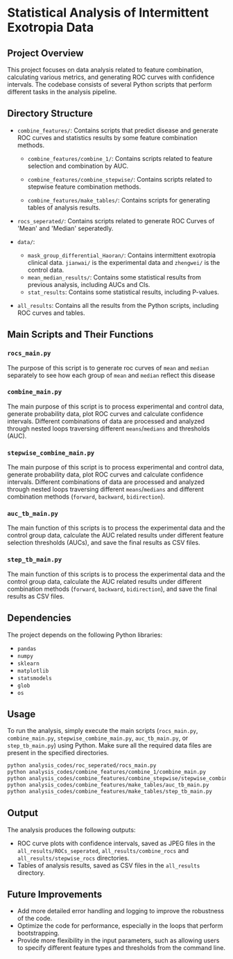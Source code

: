 # Statistical Analysis of Intermittent Exotropia Data

## Project Overview

This project focuses on data analysis related to feature combination, calculating various metrics, and generating ROC curves with confidence intervals. The codebase consists of several Python scripts that perform different tasks in the analysis pipeline.

## Directory Structure

- `combine_features/`: Contains scripts that predict disease and generate ROC curves and statistics results by some feature combination methods.
    - `combine_features/combine_1/`: Contains scripts related to feature selection and combination by AUC.
    
    - `combine_features/combine_stepwise/`: Contains scripts related to stepwise feature combination methods.
    
    - `combine_features/make_tables/`: Contains scripts for generating tables of analysis results.

- `rocs_seperated/`: Contains scripts related to generate ROC Curves of 'Mean' and 'Median' seperatedly.

- `data/`:
    - `mask_group_differential_Haoran/`: Contains intermittent exotropia clinical data. `jianwai/` is the experimental data and `zhengwei/` is the control data.
    - `mean_median_results/`: Contains some statistical results from previous analysis, including AUCs and CIs.
    - `stat_results`: Contains some statistical results, including P-values.

- `all_results`: Contains all the results from the Python scripts, including ROC curves and tables.

## Main Scripts and Their Functions

### `rocs_main.py`
The purpose of this script is to generate roc curves of `mean` and `median` separately to see how each group of `mean` and `median` reflect this disease

### `combine_main.py`
The main purpose of this script is to process experimental and control data, generate probability data, plot ROC curves and calculate confidence intervals. Different combinations of data are processed and analyzed through nested loops traversing different `means`/`medians` and thresholds (AUC).

### `stepwise_combine_main.py`
The main purpose of this script is to process experimental and control data, generate probability data, plot ROC curves and calculate confidence intervals. Different combinations of data are processed and analyzed through nested loops traversing different `means`/`medians` and different combination methods (`forward`, `backward`, `bidirection`).

### `auc_tb_main.py`
The main function of this scripts is to process the experimental data and the control group data, calculate the AUC related results under different feature selection thresholds (AUCs), and save the final results as CSV files.

### `step_tb_main.py`
The main function of this scripts is to process the experimental data and the control group data, calculate the AUC related results under different combination methods (`forward`, `backward`, `bidirection`), and save the final results as CSV files.

## Dependencies
The project depends on the following Python libraries:
- `pandas`
- `numpy`
- `sklearn`
- `matplotlib`
- `statsmodels`
- `glob`
- `os`

## Usage
To run the analysis, simply execute the main scripts (`rocs_main.py`, `combine_main.py`, `stepwise_combine_main.py`, `auc_tb_main.py`, or `step_tb_main.py`) using Python. Make sure all the required data files are present in the specified directories.

```bash
python analysis_codes/roc_seperated/rocs_main.py
python analysis_codes/combine_features/combine_1/combine_main.py
python analysis_codes/combine_features/combine_stepwise/stepwise_combine_main.py
python analysis_codes/combine_features/make_tables/auc_tb_main.py
python analysis_codes/combine_features/make_tables/step_tb_main.py
```

## Output
The analysis produces the following outputs:
- ROC curve plots with confidence intervals, saved as JPEG files in the `all_results/ROCs_seperated`, `all_results/combine_rocs` and `all_results/stepwise_rocs` directories.
- Tables of analysis results, saved as CSV files in the `all_results` directory.

## Future Improvements
- Add more detailed error handling and logging to improve the robustness of the code.
- Optimize the code for performance, especially in the loops that perform bootstrapping.
- Provide more flexibility in the input parameters, such as allowing users to specify different feature types and thresholds from the command line.